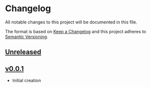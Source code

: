 # Changelog
All notable changes to this project will be documented in this file.

The format is based on [Keep a Changelog](http://keepachangelog.com/en/1.0.0/)
and this project adheres to [Semantic Versioning](http://semver.org/spec/v2.0.0.html).

## [Unreleased]

## [v0.0.1]
- Initial creation

[Unreleased]: https://github.com/xmidt-org/glaukos/compare/v0.0.1..HEAD
[v0.0.1]: https://github.com/xmidt-org/glaukos/compare/0.0.0...v0.0.1
